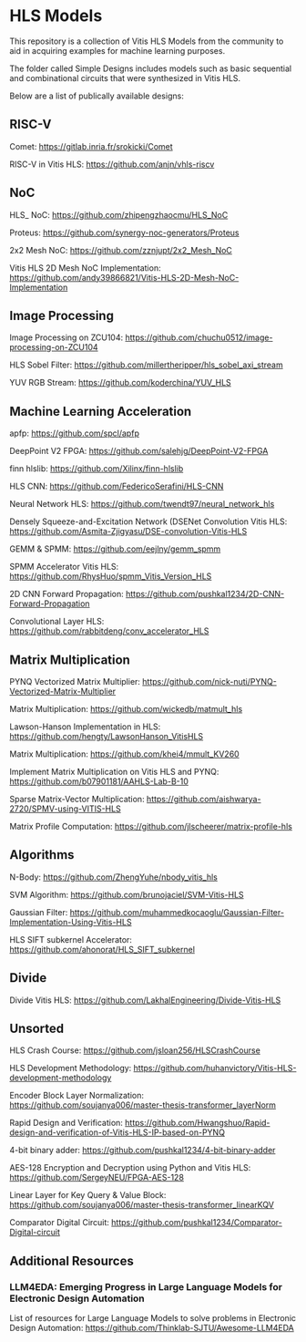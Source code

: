 # HLS Models

This repository is a collection of Vitis HLS Models from the community to aid in acquiring examples for machine learning purposes.

The folder called Simple Designs includes models such as basic sequential and combinational circuits that were synthesized in Vitis HLS.

Below are a list of publically available designs:

## RISC-V

Comet: https://gitlab.inria.fr/srokicki/Comet

RISC-V in Vitis HLS: https://github.com/anjn/vhls-riscv

## NoC

HLS_ NoC: https://github.com/zhipengzhaocmu/HLS_NoC

Proteus: https://github.com/synergy-noc-generators/Proteus

2x2 Mesh NoC: https://github.com/zznjupt/2x2_Mesh_NoC

Vitis HLS 2D Mesh NoC Implementation: https://github.com/andy39866821/Vitis-HLS-2D-Mesh-NoC-Implementation

## Image Processing

Image Processing on ZCU104: https://github.com/chuchu0512/image-processing-on-ZCU104

HLS Sobel Filter: https://github.com/millertheripper/hls_sobel_axi_stream

YUV RGB Stream: https://github.com/koderchina/YUV_HLS

## Machine Learning Acceleration

apfp: https://github.com/spcl/apfp

DeepPoint V2 FPGA: https://github.com/salehjg/DeepPoint-V2-FPGA

finn hlslib: https://github.com/Xilinx/finn-hlslib

HLS CNN: https://github.com/FedericoSerafini/HLS-CNN

Neural Network HLS: https://github.com/twendt97/neural_network_hls

Densely Squeeze-and-Excitation Network (DSENet Convolution Vitis HLS: https://github.com/Asmita-Zjigyasu/DSE-convolution-Vitis-HLS

GEMM & SPMM: https://github.com/eejlny/gemm_spmm

SPMM Accelerator Vitis HLS: https://github.com/RhysHuo/spmm_Vitis_Version_HLS

2D CNN Forward Propagation: https://github.com/pushkal1234/2D-CNN-Forward-Propagation

Convolutional Layer HLS: https://github.com/rabbitdeng/conv_accelerator_HLS


## Matrix Multiplication
PYNQ Vectorized Matrix Multiplier: https://github.com/nick-nuti/PYNQ-Vectorized-Matrix-Multiplier

Matrix Multiplication: https://github.com/wickedb/matmult_hls

Lawson-Hanson Implementation in HLS: https://github.com/hengty/LawsonHanson_VitisHLS

Matrix Multiplication: https://github.com/khei4/mmult_KV260

Implement Matrix Multiplication on Vitis HLS and PYNQ: https://github.com/b07901181/AAHLS-Lab-B-10

Sparse Matrix-Vector Multiplication: https://github.com/aishwarya-2720/SPMV-using-VITIS-HLS

Matrix Profile Computation: https://github.com/jlscheerer/matrix-profile-hls

## Algorithms

N-Body: https://github.com/ZhengYuhe/nbody_vitis_hls

SVM Algorithm: https://github.com/brunojaciel/SVM-Vitis-HLS

Gaussian Filter: https://github.com/muhammedkocaoglu/Gaussian-Filter-Implementation-Using-Vitis-HLS

HLS SIFT subkernel Accelerator: https://github.com/ahonorat/HLS_SIFT_subkernel

## Divide

Divide Vitis HLS: https://github.com/LakhalEngineering/Divide-Vitis-HLS

## Unsorted
HLS Crash Course: https://github.com/jsloan256/HLSCrashCourse

HLS Development Methodology: https://github.com/huhanvictory/Vitis-HLS-development-methodology

Encoder Block Layer Normalization: https://github.com/soujanya006/master-thesis-transformer_layerNorm

Rapid Design and Verification: https://github.com/Hwangshuo/Rapid-design-and-verification-of-Vitis-HLS-IP-based-on-PYNQ

4-bit binary adder: https://github.com/pushkal1234/4-bit-binary-adder

AES-128 Encryption and Decryption using Python and Vitis HLS: https://github.com/SergeyNEU/FPGA-AES-128

Linear Layer for Key Query & Value Block: https://github.com/soujanya006/master-thesis-transformer_linearKQV

Comparator Digital Circuit: https://github.com/pushkal1234/Comparator-Digital-circuit

## Additional Resources

### LLM4EDA: Emerging Progress in Large Language Models for Electronic Design Automation
List of resources for Large Language Models to solve problems in Electronic Design Automation: https://github.com/Thinklab-SJTU/Awesome-LLM4EDA
